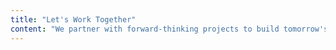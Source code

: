 ```yaml
---
title: "Let's Work Together"
content: "We partner with forward-thinking projects to build tomorrow's internet through innovative tech and open source philosophies."
---
```

